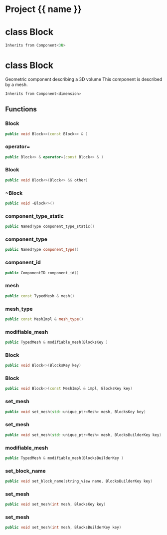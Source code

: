 <script setup>
import {useRoute} from 'vitepress'
const {path} = useRoute()
const tokens = path.split('/')
const words = tokens[2].split('-');
for (let i = 0; i < words.length; i++) {
    words[i] = words[i].charAt(0).toUpperCase() + words[i].slice(1);
    words[i] = words[i].replace('geode', 'Geode')
}
const name = words.join('-');
</script>
# Project {{ name }}

# class Block


```cpp
Inherits from Component<3U>
```



# class Block


 Geometric component describing a 3D volume This component is described by a mesh.



```cpp
Inherits from Component<dimension>
```



## Functions

### Block

```cpp
public void Block<>(const Block<> & )
```


### operator=

```cpp
public Block<> & operator=(const Block<> & )
```


### Block

```cpp
public void Block<>(Block<> && other)
```


### ~Block

```cpp
public void ~Block<>()
```


### component_type_static

```cpp
public NamedType component_type_static()
```


### component_type

```cpp
public NamedType component_type()
```


### component_id

```cpp
public ComponentID component_id()
```


### mesh

```cpp
public const TypedMesh & mesh()
```


### mesh_type

```cpp
public const MeshImpl & mesh_type()
```


### modifiable_mesh

```cpp
public TypedMesh & modifiable_mesh(BlocksKey )
```


### Block

```cpp
public void Block<>(BlocksKey key)
```


### Block

```cpp
public void Block<>(const MeshImpl & impl, BlocksKey key)
```


### set_mesh

```cpp
public void set_mesh(std::unique_ptr<Mesh> mesh, BlocksKey key)
```


### set_mesh

```cpp
public void set_mesh(std::unique_ptr<Mesh> mesh, BlocksBuilderKey key)
```


### modifiable_mesh

```cpp
public TypedMesh & modifiable_mesh(BlocksBuilderKey )
```


### set_block_name

```cpp
public void set_block_name(string_view name, BlocksBuilderKey key)
```


### set_mesh

```cpp
public void set_mesh(int mesh, BlocksKey key)
```

### set_mesh

```cpp
public void set_mesh(int mesh, BlocksBuilderKey key)
```



